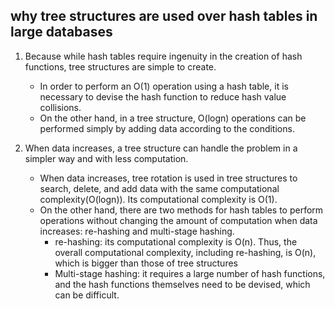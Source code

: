 ## why tree structures are used over hash tables in large databases

1. Because while hash tables require ingenuity in the creation of hash functions, tree structures are simple to create.
   * In order to perform an O(1) operation using a hash table, it is necessary to devise the hash function to reduce hash value collisions.
   * On the other hand, in a tree structure, O(logn) operations can be performed simply by adding data according to the conditions.

2. When data increases, a tree structure can handle the problem in a simpler way and with less computation.
   * When data increases, tree rotation is used in tree structures to search, delete, and add data with the same computational complexity(O(logn)). Its computational complexity is O(1).
   * On the other hand, there are two methods for hash tables to perform operations without changing the amount of computation when data increases: re-hashing and multi-stage hashing.
     * re-hashing: its computational complexity is O(n). Thus, the overall computational complexity, including re-hashing, is O(n), which is bigger than those of tree structures
     * Multi-stage hashing: it requires a large number of hash functions, and the hash functions themselves need to be devised, which can be difficult.